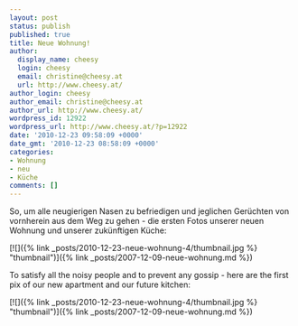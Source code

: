 ```yaml
---
layout: post
status: publish
published: true
title: Neue Wohnung!
author:
  display_name: cheesy
  login: cheesy
  email: christine@cheesy.at
  url: http://www.cheesy.at/
author_login: cheesy
author_email: christine@cheesy.at
author_url: http://www.cheesy.at/
wordpress_id: 12922
wordpress_url: http://www.cheesy.at/?p=12922
date: '2010-12-23 09:58:09 +0000'
date_gmt: '2010-12-23 08:58:09 +0000'
categories:
- Wohnung
- neu
- Küche
comments: []
---
```

<!--:de-->So, um alle neugierigen Nasen zu befriedigen und jeglichen Gerüchten von vornherein aus dem Weg zu gehen - die ersten Fotos unserer neuen Wohnung und unserer zukünftigen Küche:
[![]({% link _posts/2010-12-23-neue-wohnung-4/thumbnail.jpg %} "thumbnail")]({% link _posts/2007-12-09-neue-wohnung.md %})
<!--:--><!--:en-->To satisfy all the noisy people and to prevent any gossip - here are the first pix of our new apartment and our future kitchen:
[![]({% link _posts/2010-12-23-neue-wohnung-4/thumbnail.jpg %} "thumbnail")]({% link _posts/2007-12-09-neue-wohnung.md %})<!--:-->
